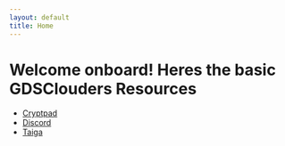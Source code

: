 ```yaml
---
layout: default
title: Home
---
```


# Welcome onboard! Heres the basic GDSClouders Resources

- [Cryptpad](https://cryptpad.fr)
- [Discord](https://discord.com)
- [Taiga](https://tree.taiga.io)

